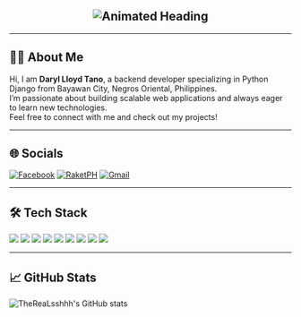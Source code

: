 <h2 align="center">
  <img src="https://readme-typing-svg.demolab.com?font=Fira+Code&weight=500&size=30&pause=1000&color=5B6FE2&center=true&vCenter=true&width=450&lines=Exploring+the+world;Exploring+the+wonders.;Exploring+the+code.;Exploring+the+world." alt="Animated Heading" />
</h2>

---

## 🧑‍💻 About Me

Hi, I am **Daryl Lloyd Tano**, a backend developer specializing in Python Django from Bayawan City, Negros Oriental, Philippines.  
I’m passionate about building scalable web applications and always eager to learn new technologies.  
Feel free to connect with me and check out my projects!

---

## 🌐 Socials

[![Facebook](https://img.shields.io/badge/Facebook-1877F2?style=flat-square&logo=facebook&logoColor=white)](https://web.facebook.com/itstypicallylloyd)
[![RaketPH](https://img.shields.io/badge/RaketPH-FF5F1F?style=flat-square&logo=&logoColor=white)](https://www.raket.ph/zyvidplayz)
[![Gmail](https://img.shields.io/badge/Gmail-D14836?style=flat-square&logo=gmail&logoColor=white)](mailto:zyvidplayz@gmail.com)

---

## 🛠 Tech Stack

<p>
  <img src="https://img.shields.io/badge/HTML5-E34F26?style=flat-square&logo=html5&logoColor=white"/>
  <img src="https://img.shields.io/badge/CSS3-1572B6?style=flat-square&logo=css3&logoColor=white"/>
  <img src="https://img.shields.io/badge/JavaScript-F7DF1E?style=flat-square&logo=javascript&logoColor=black"/>
  <img src="https://img.shields.io/badge/Java-007396?style=flat-square&logo=java&logoColor=white"/>
  <img src="https://img.shields.io/badge/PHP-777BB4?style=flat-square&logo=php&logoColor=white"/>
  <img src="https://img.shields.io/badge/Python-3776AB?style=flat-square&logo=python&logoColor=white"/>
  <img src="https://img.shields.io/badge/Django-092E20?style=flat-square&logo=django&logoColor=white"/>
  <img src="https://img.shields.io/badge/MySQL-4479A1?style=flat-square&logo=mysql&logoColor=white"/>
  <img src="https://img.shields.io/badge/PostgreSQL-4169E1?style=flat-square&logo=postgresql&logoColor=white"/>
</p>

---

## 📈 GitHub Stats

![TheReaLsshhh's GitHub stats](https://github-readme-stats.vercel.app/api?username=TheReaLsshhh&show_icons=true&theme=tokyonight)
